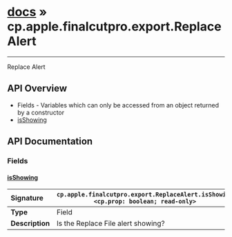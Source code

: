# [docs](index.md) » cp.apple.finalcutpro.export.ReplaceAlert
---

Replace Alert

## API Overview
* Fields - Variables which can only be accessed from an object returned by a constructor
 * [isShowing](#isshowing)

## API Documentation

### Fields

#### [isShowing](#isshowing)
| <span style="float: left;">**Signature**</span> | <span style="float: left;">`cp.apple.finalcutpro.export.ReplaceAlert.isShowing <cp.prop: boolean; read-only>` </span>                                                          |
| -----------------------------------------------------|---------------------------------------------------------------------------------------------------------|
| **Type**                                             | Field                                                                                         |
| **Description**                                      | Is the Replace File alert showing?                                                                                         |

